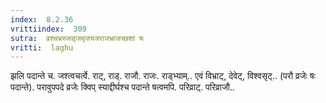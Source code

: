 ```yaml
---
index:  8.2.36
vrittiindex:  309
sutra:  व्रश्चभ्रस्जसृजमृजयजराजभ्राजच्छशां षः
vritti:  laghu 
---
```


झलि पदान्ते च. जश्त्वचर्त्वे. राट्, राड्. राजौ. राजः. राड्भ्याम्.. एवं विभ्राट्, देवेट्, विश्वसृट्.. (परौ व्रजेः षः पदान्ते). परावुपपदे व्रजेः क्विप् स्याद्दीर्घश्च पदान्ते षत्वमपि. परिव्राट्. परिव्राजौ..

